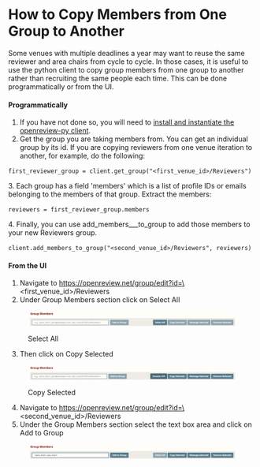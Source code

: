 # How to Copy Members from One Group to Another

Some venues with multiple deadlines a year may want to reuse the same reviewer and area chairs from cycle to cycle. In those cases, it is useful to use the python client to copy group members from one group to another rather than recruiting the same people each time. This can be done programmatically or from the UI.

#### Programmatically

1. If you have not done so, you will need to [install and instantiate the openreview-py client](../../getting-started/using-the-api/installing-and-instantiating-the-python-client.md).
2. Get the group you are taking members from. You can get an individual group by its id. If you are copying reviewers from one venue iteration to another, for example, do the following: &#x20;

```
first_reviewer_group = client.get_group("<first_venue_id>/Reviewers")
```

3\. Each group has a field 'members' which is a list of profile IDs or emails belonging to the members of that group. Extract the members:&#x20;

```
reviewers = first_reviewer_group.members
```

4\. Finally, you can use add\_members_\__to\_group to add those members to your new Reviewers group.&#x20;

```
client.add_members_to_group("<second_venue_id>/Reviewers", reviewers)
```

#### From the UI

1. Navigate to https://openreview.net/group/edit?id=\<first\_venue\_id>/Reviewers
2. Under Group Members section click on Select All

<figure><img src="../../.gitbook/assets/image (13).png" alt=""><figcaption><p>Select All</p></figcaption></figure>

3. Then click on Copy Selected

<figure><img src="../../.gitbook/assets/image (14).png" alt=""><figcaption><p>Copy Selected</p></figcaption></figure>

4. Navigate to https://openreview.net/group/edit?id=\<second\_venue\_id>/Reviewers
5. Under the Group Members section select the text box area and click on Add to Group

<figure><img src="../../.gitbook/assets/image (15).png" alt=""><figcaption></figcaption></figure>
